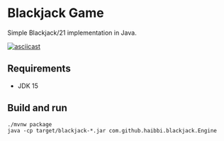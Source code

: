 # Blackjack Game

Simple Blackjack/21 implementation in Java.

[![asciicast](https://asciinema.org/a/OxTTc6fLhMZhp1RbKIF1uaw2s.svg)](https://asciinema.org/a/OxTTc6fLhMZhp1RbKIF1uaw2s)

## Requirements

- JDK 15

## Build and run

```shell
./mvnw package
java -cp target/blackjack-*.jar com.github.haibbi.blackjack.Engine
```